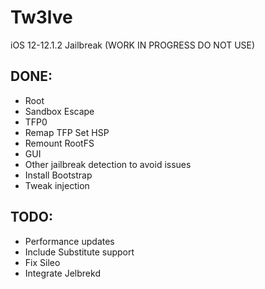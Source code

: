 # Tw3lve
iOS 12-12.1.2 Jailbreak (WORK IN PROGRESS DO NOT USE)



## DONE:
* Root     
* Sandbox Escape    
* TFP0      
* Remap TFP Set HSP      
* Remount RootFS
* GUI
* Other jailbreak detection to avoid issues
* Install Bootstrap
* Tweak injection

## TODO:
* Performance updates
* Include Substitute support
* Fix Sileo
* Integrate Jelbrekd

